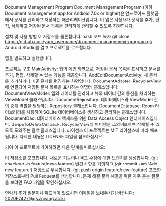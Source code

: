 Document Management Program
Document Management Program (이하 Document manangement app for Android 7.0x or higher)은 안드로이드 플랫폼에서 문서를 관리하고 저장하는 애플리케이션입니다. 이 앱은 사용자가 문서를 추가, 편집, 삭제하고 저장된 문서 목록을 편리하게 관리할 수 있도록 지원합니다.

설치 및 사용 방법
이 저장소를 클론합니다.
bash
코드 복사
git clone https://github.com/your_username/document-management-program.git
Android Studio를 열고 프로젝트를 로드합니다.

앱을 빌드하고 실행합니다.

프로젝트 구조
MainActivity: 앱의 메인 화면으로, 저장된 문서 목록을 표시하고 문서를 추가, 편집, 삭제할 수 있는 기능을 제공합니다.
AddEditDocumentActivity: 새 문서를 추가하거나 기존 문서를 편집하는 화면입니다.
DocumentAdapter: RecyclerView에 연결되어 저장된 문서 목록을 표시하는 어댑터 클래스입니다.
DocumentViewModel: 앱의 데이터를 관리하고 뷰와 데이터 간의 통신을 처리하는 ViewModel 클래스입니다.
DocumentRepository: 데이터베이스와 ViewModel 간의 중개 역할을 담당하는 Repository 클래스입니다.
DocumentDatabase: Room 라이브러리를 사용하여 SQLite 데이터베이스를 생성하고 관리하는 클래스입니다.
DocumentDao: 데이터베이스 액세스를 위한 Data Access Object 인터페이스입니다.
SwipeToDeleteCallback: RecyclerView의 아이템을 스와이프하여 삭제할 수 있도록 도와주는 콜백 클래스입니다.
라이선스
이 프로젝트는 MIT 라이선스에 따라 배포됩니다. 자세한 내용은 LICENSE 파일을 참조하십시오.

기여
이 프로젝트에 기여하려면 다음 단계를 따르십시오:

이 저장소를 포크합니다.
새로운 기능이나 버그 수정에 대한 브랜치를 생성합니다. (git checkout -b feature/new-feature)
변경 사항을 커밋하고 (git commit -am 'Add new feature') 저장소로 푸시합니다. (git push origin feature/new-feature)
포크한 저장소로부터 Pull Request를 생성합니다.
문제 해결
문제 해결을 위한 자주 묻는 질문을 보려면 FAQ 파일을 확인하십시오.

연락처
추가 질문이나 피드백이 있으시면 이메일을 보내주시기 바랍니다: 2020E7427@gs.anyang.ac.kr
